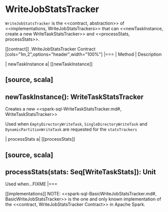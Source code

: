 # WriteJobStatsTracker

`WriteJobStatsTracker` is the <<contract, abstraction>> of <<implementations, WriteJobStatsTrackers>> that can <<newTaskInstance, create a new WriteTaskStatsTracker>> and <<processStats, processStats>>.

[[contract]]
.WriteJobStatsTracker Contract
[cols="1m,2",options="header",width="100%"]
|===
| Method
| Description

| newTaskInstance
a| [[newTaskInstance]]

[source, scala]
----
newTaskInstance(): WriteTaskStatsTracker
----

Creates a new <<spark-sql-WriteTaskStatsTracker.md#, WriteTaskStatsTracker>>

Used when `EmptyDirectoryWriteTask`, `SingleDirectoryWriteTask` and `DynamicPartitionWriteTask` are requested for the `statsTrackers`

| processStats
a| [[processStats]]

[source, scala]
----
processStats(stats: Seq[WriteTaskStats]): Unit
----

Used when...FIXME
|===

[[implementations]]
NOTE: <<spark-sql-BasicWriteJobStatsTracker.md#, BasicWriteJobStatsTracker>> is the one and only known implementation of the <<contract, WriteJobStatsTracker Contract>> in Apache Spark.
